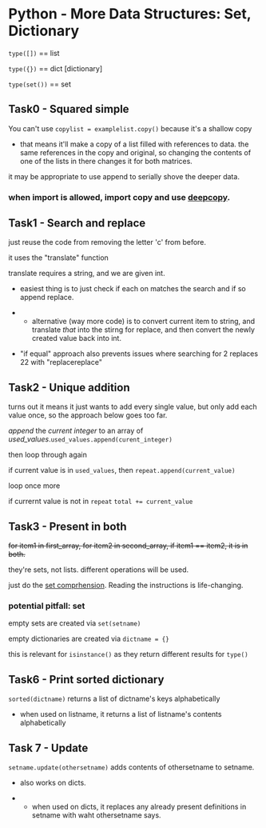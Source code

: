 # Python - More Data Structures: Set, Dictionary

`type([])` == list

`type({})` == dict [dictionary]

`type(set())` == set


## Task0 - Squared simple

You can't use `copylist = examplelist.copy()` because it's a shallow copy

- that means it'll make a copy of a list filled with references to data. the same references in the copy and original, so changing the contents of one of the lists in there changes it for both matrices.

it may be appropriate to use append to serially shove the deeper data.

### when import is allowed, import copy and use [deepcopy](https://stackoverflow.com/questions/17873384/how-to-deep-copy-a-list).

## Task1 - Search and replace

just reuse the code from removing the letter 'c' from before.

it uses the "translate" function

translate requires a string, and we are given int.

- easiest thing is to just check if each on matches the search and if so append replace.

- - alternative (way more code) is to convert current item to string, and translate *that* into the stirng for replace, and then convert the newly created value back into int.

- "if equal" approach also prevents issues where searching for 2 replaces 22 with "replacereplace"
## Task2 - Unique addition

turns out it means it just wants to add every single value, but only add each value once, so the approach below goes too far.

*append* the  *current integer* to an array of *used_values*.`used_values.append(curent_integer)`

then loop through again

if current value is in `used_values`,  then `repeat.append(current_value)`

loop once more

if currernt value is not in `repeat` `total += current_value`

## Task3 - Present in both


~~for item1 in first_array, for item2 in second_array, if item1 == item2, it is in both.~~

they're sets, not lists. different operations will be used.

just do the [set comprhension](https://docs.python.org/3/tutorial/datastructures.html#sets). Reading the instructions is life-changing.

### potential pitfall: set

empty sets are created via `set(setname)`

empty dictionaries are created via `dictname = {}`

this is relevant for `isinstance()` as they return different results for `type()`

## Task6 - Print sorted dictionary

`sorted(dictname)` returns a list of dictname's keys alphabetically

- when used on listname, it returns a list of listname's contents alphabetically

## Task 7 - Update

`setname.update(othersetname)` adds contents of othersetname to setname.

- also works on dicts.

- - when used on dicts, it replaces any already present definitions in setname with waht othersetname says.

